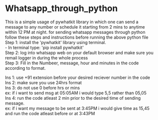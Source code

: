 # Whatsapp_through_python
This is a simple usage of pywhatkit library in which one can send a message to any number or schedule it starting from 2 mins to anytime within 12 PM at night. 
for sending whatsapp messages through python follow these steps and instructions before running the above python file<br>
Step 1: install the 'pywhatkit' library using terminal.<br>
        - In terminal type: 'pip install pywhatkit'<br>
Step 2: log into whatsapp web on your default browser and make sure you remail logger in during the whole process<br>
Step 3: Fill in the Numbeer, message, hour and minutes in the code according to format.<br>

Ins 1: use +91 extension before your desired reciever number in the code<br>
Ins 2: make sure you use 24hrs format<br>
Ins 3: do not use 0 before hrs or mins <br>
      ex: if i want to send msg at 05:05AM i would type 5,5 rather than 05,05<br>
Ins 4: run the code atleast 2 min prior to the desired time of sending message.<br>
      ex: if i want my message to be sent at 3:45PM i would give time as 15,45 and run the code atleast before or at 3:43PM<br>
